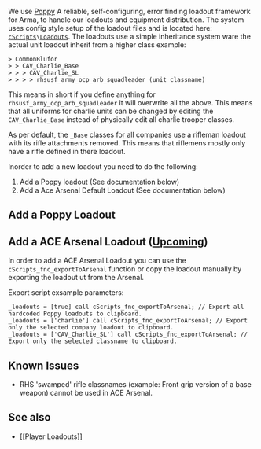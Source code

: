 We use [Poppy](https://github.com/BaerMitUmlaut/Poppy) A reliable, self-configuring, error finding loadout framework for Arma, to handle our loadouts and equipment distribution.
The system uses config style setup of the loadout files and is located here: [`cScripts`](https://github.com/7Cav/cScripts/tree/master/cScripts)`\`[`Loadouts`](https://github.com/7Cav/cScripts/tree/master/cScripts/Loadouts).
The loadouts use a simple inheritance system ware the actual unit loadout inherit from a higher class example:

```
> CommonBlufor
> > CAV_Charlie_Base
> > > CAV_Charlie_SL
> > > > rhsusf_army_ocp_arb_squadleader (unit classname)
```

This means in short if you define anything for `rhsusf_army_ocp_arb_squadleader` it will overwrite all the above. This means that all uniforms for charlie units can be changed by editing the `CAV_Charlie_Base` instead of physically edit all charlie trooper classes.

As per default, the `_Base` classes for all companies use a rifleman loadout with its rifle attachments removed. This means that riflemens mostly only have a rifle defined in there loadout.

Inorder to add a new loadout you need to do the following:
1. Add a Poppy loadout (See documentation below) 
1. Add a Ace Arsenal Default Loadout (See documentation below)

## Add a Poppy Loadout

## Add a ACE Arsenal Loadout ([Upcoming](https://github.com/7Cav/cScripts/pull/198))
In order to add a ACE Arsenal Loadout you can use the `cScripts_fnc_exportToArsenal` function or copy the loadout manually by exporting the loadout ut from the Arsenal.

Export script exsample parameters:
```
_loadouts = [true] call cScripts_fnc_exportToArsenal; // Export all hardcoded Poppy loadouts to clipboard.
_loadouts = ['charlie'] call cScripts_fnc_exportToArsenal; // Export only the selected company loadout to clipboard.
_loadouts = ['CAV_Charlie_SL'] call cScripts_fnc_exportToArsenal; // Export only the selected classname to clipboard.
```

## Known Issues 
* RHS 'swamped' rifle classnames (example: Front grip version of a base weapon) cannot be used in ACE Arsenal.

## See also
* [[Player Loadouts]]